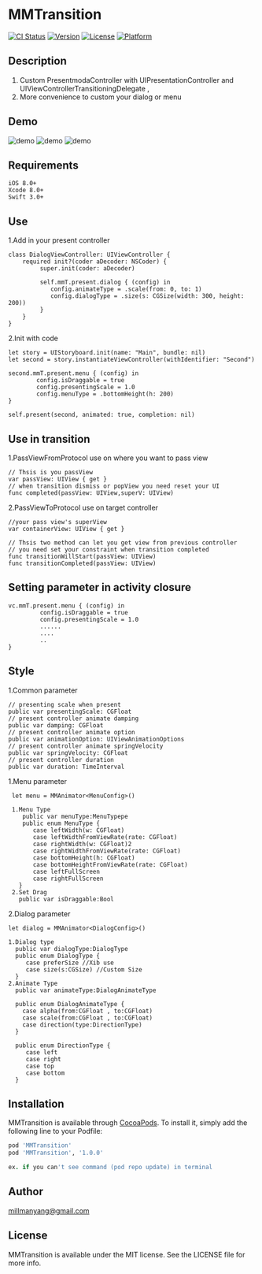 # MMTransition

[![CI Status](http://img.shields.io/travis/millmanyang@gmail.com/MMTransition.svg?style=flat)](https://travis-ci.org/millmanyang@gmail.com/MMTransition)
[![Version](https://img.shields.io/cocoapods/v/MMTransition.svg?style=flat)](http://cocoapods.org/pods/MMTransition)
[![License](https://img.shields.io/cocoapods/l/MMTransition.svg?style=flat)](http://cocoapods.org/pods/MMTransition)
[![Platform](https://img.shields.io/cocoapods/p/MMTransition.svg?style=flat)](http://cocoapods.org/pods/MMTransition)

## Description

  1. Custom PresentmodaController with UIPresentationController and UIViewControllerTransitioningDelegate ,
  2. More convenience to custom your dialog or menu 

## Demo
![demo](https://github.com/MillmanY/MMTransition/blob/master/demo/dialog.gif)
![demo](https://github.com/MillmanY/MMTransition/blob/master/demo/menu.gif)
![demo](https://github.com/MillmanY/MMTransition/blob/master/demo/demo2.gif)


## Requirements
    iOS 8.0+
    Xcode 8.0+
    Swift 3.0+
## Use
1.Add in your present controller
  
    class DialogViewController: UIViewController {
        required init?(coder aDecoder: NSCoder) {
             super.init(coder: aDecoder)
        
             self.mmT.present.dialog { (config) in
                config.animateType = .scale(from: 0, to: 1)
                config.dialogType = .size(s: CGSize(width: 300, height: 200))
             }
        }
    }
2.Init with code

    let story = UIStoryboard.init(name: "Main", bundle: nil)
    let second = story.instantiateViewController(withIdentifier: "Second")
        
    second.mmT.present.menu { (config) in
            config.isDraggable = true
            config.presentingScale = 1.0
            config.menuType = .bottomHeight(h: 200)
    }

    self.present(second, animated: true, completion: nil)
## Use in transition

1.PassViewFromProtocol use on where you want to pass view 
    
    // Thsis is you passView
    var passView: UIView { get }
    // when transition dismiss or popView you need reset your UI
    func completed(passView: UIView,superV: UIView)
2.PassViewToProtocol use on target controller
    
    //your pass view's superView 
    var containerView: UIView { get }
    
    // Thsis two method can let you get view from previous controller
    // you need set your constraint when transition completed
    func transitionWillStart(passView: UIView)
    func transitionCompleted(passView: UIView)

## Setting parameter in activity closure

    vc.mmT.present.menu { (config) in
             config.isDraggable = true
             config.presentingScale = 1.0
             ......
             ....
             ..
    }

## Style
1.Common parameter
    
    // presenting scale when present
    public var presentingScale: CGFloat
    // present controller animate damping
    public var damping: CGFloat
    // present controller animate option
    public var animationOption: UIViewAnimationOptions
    // present controller animate springVelocity
    public var springVelocity: CGFloat
    // present controller duration
    public var duration: TimeInterval

1.Menu parameter
     
     let menu = MMAnimator<MenuConfig>()
     
     1.Menu Type
        public var menuType:MenuTypepe 
        public enum MenuType {
           case leftWidth(w: CGFloat)
           case leftWidthFromViewRate(rate: CGFloat)
           case rightWidth(w: CGFloat)2
           case rightWidthFromViewRate(rate: CGFloat)
           case bottomHeight(h: CGFloat)
           case bottomHeightFromViewRate(rate: CGFloat)
           case leftFullScreen
           case rightFullScreen  
       }
     2.Set Drag
       public var isDraggable:Bool
     
2.Dialog parameter
  
    let dialog = MMAnimator<DialogConfig>()
    
    1.Dialog type
      public var dialogType:DialogType
      public enum DialogType {
         case preferSize //Xib use
         case size(s:CGSize) //Custom Size
      }
    2.Animate Type
      public var animateType:DialogAnimateType
      
      public enum DialogAnimateType {
        case alpha(from:CGFloat , to:CGFloat)
        case scale(from:CGFloat , to:CGFloat)
        case direction(type:DirectionType)
      }
     
      public enum DirectionType {
         case left
         case right
         case top
         case bottom
      }
## Installation

MMTransition is available through [CocoaPods](http://cocoapods.org). To install
it, simply add the following line to your Podfile:

```ruby
pod 'MMTransition'
pod 'MMTransition', '1.0.0'

ex. if you can't see command (pod repo update) in terminal
```

## Author

millmanyang@gmail.com

## License

MMTransition is available under the MIT license. See the LICENSE file for more info.
